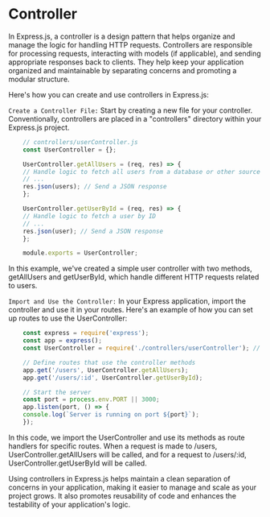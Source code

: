 # Controller

In Express.js, a controller is a design pattern that helps organize and manage the logic for handling HTTP requests. Controllers are responsible for processing requests, interacting with models (if applicable), and sending appropriate responses back to clients. They help keep your application organized and maintainable by separating concerns and promoting a modular structure.

Here's how you can create and use controllers in Express.js:

`Create a Controller File:`
Start by creating a new file for your controller. Conventionally, controllers are placed in a "controllers" directory within your Express.js project.

```js
    // controllers/userController.js
    const UserController = {};

    UserController.getAllUsers = (req, res) => {
    // Handle logic to fetch all users from a database or other source
    // ...
    res.json(users); // Send a JSON response
    };

    UserController.getUserById = (req, res) => {
    // Handle logic to fetch a user by ID
    // ...
    res.json(user); // Send a JSON response
    };

    module.exports = UserController;
```

In this example, we've created a simple user controller with two methods, getAllUsers and getUserById, which handle different HTTP requests related to users.

`Import and Use the Controller:`
In your Express application, import the controller and use it in your routes. Here's an example of how you can set up routes to use the UserController:

```js
    const express = require('express');
    const app = express();
    const UserController = require('./controllers/userController'); // Import the controller

    // Define routes that use the controller methods
    app.get('/users', UserController.getAllUsers);
    app.get('/users/:id', UserController.getUserById);

    // Start the server
    const port = process.env.PORT || 3000;
    app.listen(port, () => {
    console.log(`Server is running on port ${port}`);
    });
```

In this code, we import the UserController and use its methods as route handlers for specific routes. When a request is made to /users, UserController.getAllUsers will be called, and for a request to /users/:id, UserController.getUserById will be called.

Using controllers in Express.js helps maintain a clean separation of concerns in your application, making it easier to manage and scale as your project grows. It also promotes reusability of code and enhances the testability of your application's logic.
